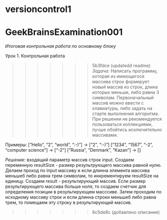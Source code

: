# versioncontrol1
# GeekBrainsExamination001
*Итоговая контрольная работа по основному блоку*

Урок 1. Контрольная работа

>>>>>>> 5b3fdce (updatedd readme)
*Задача:* Написать программу, которая из имеющегося массива строк формирует новый массив из строк, длина которых меньше, либо равна 3 символам. Первоначальный массив можно ввести с клавиатуры, либо задать на старте выполнения алгоритма. При решении не рекомендуется пользоваться коллекциями, лучше обойтись исключительно массивами.

Примеры:
[“Hello”, “2”, “world”, “:-)”] → [“2”, “:-)”]
[“1234”, “1567”, “-2”, “computer science”] → [“-2”]
[“Russia”, “Denmark”, “Kazan”] → []

*Решение:* входящий параметр массив строк input. Создаем переменную resultSize - размер результрующего массива равной нулю. Делаем проход по input массиву и если длинна элемента массива меньшеб либо равна трем символам, то инкрементируем resultSize на единицу. Создаем result - результирующий массив. Если размер результирующего массива больше ноля, то создаем счетчик для определения позиции в результирующем масссиве. Затем проходим по исходному массиву строк и если длинна строки меньшеб либо равна трем, то помещаем эту строку в результирующий массив. 
>>>>>>> 6c5de8c (добавлено описание)
